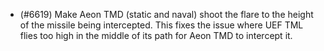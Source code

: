 - (#6619) Make Aeon TMD (static and naval) shoot the flare to the height of the missile being intercepted. This fixes the issue where UEF TML flies too high in the middle of its path for Aeon TMD to intercept it.
